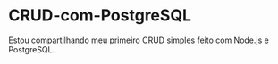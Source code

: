 # CRUD-com-PostgreSQL
Estou compartilhando meu primeiro CRUD simples feito com Node.js e PostgreSQL.
